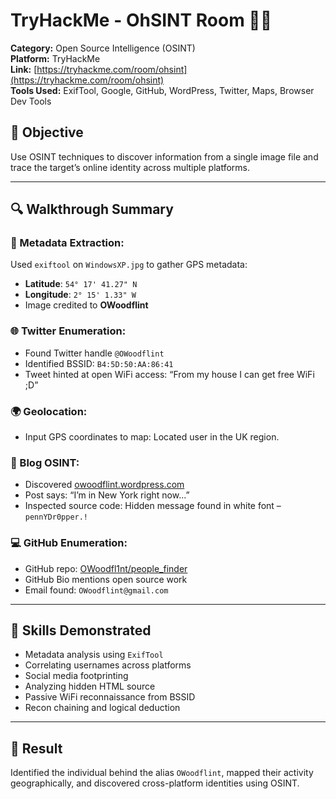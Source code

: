 # TryHackMe - OhSINT Room 🕵️‍♂️  
**Category:** Open Source Intelligence (OSINT)  
**Platform:** TryHackMe  
**Link:** [https://tryhackme.com/room/ohsint](https://tryhackme.com/room/ohsint)  
**Tools Used:** ExifTool, Google, GitHub, WordPress, Twitter, Maps, Browser Dev Tools

## 🧠 Objective
Use OSINT techniques to discover information from a single image file and trace the target’s online identity across multiple platforms.

---

## 🔍 Walkthrough Summary

### 📸 Metadata Extraction:
Used `exiftool` on `WindowsXP.jpg` to gather GPS metadata:
- **Latitude**: `54° 17' 41.27" N`
- **Longitude**: `2° 15' 1.33" W`
- Image credited to **OWoodflint**

### 🌐 Twitter Enumeration:
- Found Twitter handle `@OWoodflint`
- Identified BSSID: `B4:5D:50:AA:86:41`
- Tweet hinted at open WiFi access: “From my house I can get free WiFi ;D”

### 🌍 Geolocation:
- Input GPS coordinates to map: Located user in the UK region.

### 📝 Blog OSINT:
- Discovered [owoodflint.wordpress.com](https://owoodflint.wordpress.com)
- Post says: “I’m in New York right now...”
- Inspected source code: Hidden message found in white font – `pennYDr0pper.!`

### 💻 GitHub Enumeration:
- GitHub repo: [OWoodfl1nt/people_finder](https://github.com/OWoodfl1nt/people_finder)
- GitHub Bio mentions open source work
- Email found: `OWoodflint@gmail.com`

---

## 🧩 Skills Demonstrated
- Metadata analysis using `ExifTool`
- Correlating usernames across platforms
- Social media footprinting
- Analyzing hidden HTML source
- Passive WiFi reconnaissance from BSSID
- Recon chaining and logical deduction

---

## 🏁 Result
Identified the individual behind the alias `OWoodflint`, mapped their activity geographically, and discovered cross-platform identities using OSINT.
